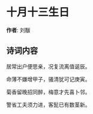 # 十月十三生日

**作者**: 刘黻

## 诗词内容

居常出户便思亲，况复流离值诞辰。

命薄不嫌增甲子，骚清犹可记庚寅。

菊香留晚招同醉，梅意才先喜卜邻。

警省工夫须力进，客髭已有数茎新。

